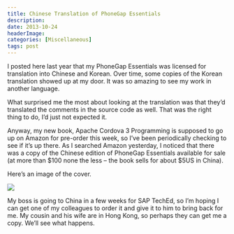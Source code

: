 ```yaml
---
title: Chinese Translation of PhoneGap Essentials
description: 
date: 2013-10-24
headerImage: 
categories: [Miscellaneous]
tags: post
---
```


I posted here last year that my PhoneGap Essentials was licensed for translation into Chinese and Korean. Over time, some copies of the Korean translation showed up at my door. It was so amazing to see my work in another language.

What surprised me the most about looking at the translation was that they’d translated the comments in the source code as well. That was the right thing to do, I’d just not expected it.

Anyway, my new book, Apache Cordova 3 Programming is supposed to go up on Amazon for pre-order this week, so I’ve been periodically checking to see if it’s up there. As I searched Amazon yesterday, I noticed that there was a copy of the Chinese edition of PhoneGap Essentials available for sale (at more than $100 none the less – the book sells for about $5US in China).

Here’s an image of the cover.

![](/images/2013/phonegap-essentials-chinese-cover.jpg)

My boss is going to China in a few weeks for SAP TechEd, so I’m hoping I can get one of my colleagues to order it and give it to him to bring back for me. My cousin and his wife are in Hong Kong, so perhaps they can get me a copy. We’ll see what happens.